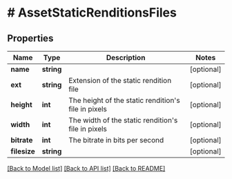 # # AssetStaticRenditionsFiles

## Properties

Name | Type | Description | Notes
------------ | ------------- | ------------- | -------------
**name** | **string** |  | [optional] 
**ext** | **string** | Extension of the static rendition file | [optional] 
**height** | **int** | The height of the static rendition&#39;s file in pixels | [optional] 
**width** | **int** | The width of the static rendition&#39;s file in pixels | [optional] 
**bitrate** | **int** | The bitrate in bits per second | [optional] 
**filesize** | **string** |  | [optional] 

[[Back to Model list]](../../README.md#documentation-for-models) [[Back to API list]](../../README.md#documentation-for-api-endpoints) [[Back to README]](../../README.md)


